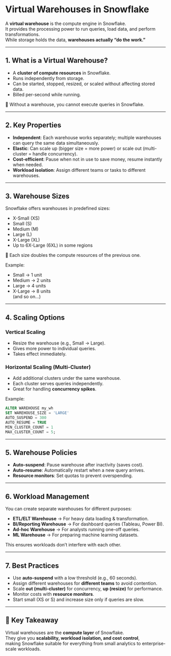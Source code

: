 # Virtual Warehouses in Snowflake

A **virtual warehouse** is the compute engine in Snowflake.  
It provides the processing power to run queries, load data, and perform transformations.  
While storage holds the data, **warehouses actually “do the work.”**

---

## 1. What is a Virtual Warehouse?

- A **cluster of compute resources** in Snowflake.  
- Runs independently from storage.  
- Can be started, stopped, resized, or scaled without affecting stored data.  
- Billed per-second while running.  

📌 Without a warehouse, you cannot execute queries in Snowflake.

---

## 2. Key Properties

- **Independent**: Each warehouse works separately; multiple warehouses can query the same data simultaneously.  
- **Elastic**: Can scale up (bigger size = more power) or scale out (multi-cluster = handle concurrency).  
- **Cost-efficient**: Pause when not in use to save money, resume instantly when needed.  
- **Workload isolation**: Assign different teams or tasks to different warehouses.  

---

## 3. Warehouse Sizes

Snowflake offers warehouses in predefined sizes:  
- X-Small (XS)  
- Small (S)  
- Medium (M)  
- Large (L)  
- X-Large (XL)  
- Up to 6X-Large (6XL) in some regions  

📌 Each size doubles the compute resources of the previous one.  

Example:
- Small → 1 unit  
- Medium → 2 units  
- Large → 4 units  
- X-Large → 8 units  
(and so on…)

---

## 4. Scaling Options

### Vertical Scaling
- Resize the warehouse (e.g., Small → Large).  
- Gives more power to individual queries.  
- Takes effect immediately.  

### Horizontal Scaling (Multi-Cluster)
- Add additional clusters under the same warehouse.  
- Each cluster serves queries independently.  
- Great for handling **concurrency spikes**.  

Example:
```sql
ALTER WAREHOUSE my_wh
SET WAREHOUSE_SIZE = 'LARGE'
AUTO_SUSPEND = 300
AUTO_RESUME = TRUE
MIN_CLUSTER_COUNT = 1
MAX_CLUSTER_COUNT = 5;
```

---

## 5. Warehouse Policies

- **Auto-suspend**: Pause warehouse after inactivity (saves cost).  
- **Auto-resume**: Automatically restart when a new query arrives.  
- **Resource monitors**: Set quotas to prevent overspending.  

---

## 6. Workload Management

You can create separate warehouses for different purposes:
- **ETL/ELT Warehouse** → For heavy data loading & transformation.  
- **BI/Reporting Warehouse** → For dashboard queries (Tableau, Power BI).  
- **Ad-hoc Warehouse** → For analysts running one-off queries.  
- **ML Warehouse** → For preparing machine learning datasets.  

This ensures workloads don’t interfere with each other.

---

## 7. Best Practices

- Use **auto-suspend** with a low threshold (e.g., 60 seconds).  
- Assign different warehouses for **different teams** to avoid contention.  
- Scale **out (multi-cluster)** for concurrency, **up (resize)** for performance.  
- Monitor costs with **resource monitors**.  
- Start small (XS or S) and increase size only if queries are slow.  

---

## 📌 Key Takeaway
Virtual warehouses are the **compute layer** of Snowflake.  
They give you **scalability, workload isolation, and cost control**,  
making Snowflake suitable for everything from small analytics to enterprise-scale workloads.
